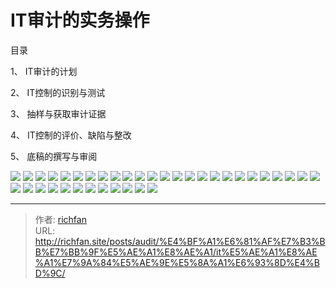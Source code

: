 # IT审计的实务操作

目录

1、 IT审计的计划

2、 IT控制的识别与测试

3、 抽样与获取审计证据

4、 IT控制的评价、缺陷与整改

5、 底稿的撰写与审阅

![](https://img.richfan.site/audit/信息系统审计/IT审计的实务操作/IT审计的实务操作_1.webp)
![](https://img.richfan.site/audit/信息系统审计/IT审计的实务操作/IT审计的实务操作_2.webp)
![](https://img.richfan.site/audit/信息系统审计/IT审计的实务操作/IT审计的实务操作_3.webp)
![](https://img.richfan.site/audit/信息系统审计/IT审计的实务操作/IT审计的实务操作_4.webp)
![](https://img.richfan.site/audit/信息系统审计/IT审计的实务操作/IT审计的实务操作_5.webp)
![](https://img.richfan.site/audit/信息系统审计/IT审计的实务操作/IT审计的实务操作_6.webp)
![](https://img.richfan.site/audit/信息系统审计/IT审计的实务操作/IT审计的实务操作_7.webp)
![](https://img.richfan.site/audit/信息系统审计/IT审计的实务操作/IT审计的实务操作_8.webp)
![](https://img.richfan.site/audit/信息系统审计/IT审计的实务操作/IT审计的实务操作_9.webp)
![](https://img.richfan.site/audit/信息系统审计/IT审计的实务操作/IT审计的实务操作_10.webp)
![](https://img.richfan.site/audit/信息系统审计/IT审计的实务操作/IT审计的实务操作_11.webp)
![](https://img.richfan.site/audit/信息系统审计/IT审计的实务操作/IT审计的实务操作_12.webp)
![](https://img.richfan.site/audit/信息系统审计/IT审计的实务操作/IT审计的实务操作_13.webp)
![](https://img.richfan.site/audit/信息系统审计/IT审计的实务操作/IT审计的实务操作_14.webp)
![](https://img.richfan.site/audit/信息系统审计/IT审计的实务操作/IT审计的实务操作_15.webp)
![](https://img.richfan.site/audit/信息系统审计/IT审计的实务操作/IT审计的实务操作_16.webp)
![](https://img.richfan.site/audit/信息系统审计/IT审计的实务操作/IT审计的实务操作_17.webp)
![](https://img.richfan.site/audit/信息系统审计/IT审计的实务操作/IT审计的实务操作_18.webp)
![](https://img.richfan.site/audit/信息系统审计/IT审计的实务操作/IT审计的实务操作_19.webp)
![](https://img.richfan.site/audit/信息系统审计/IT审计的实务操作/IT审计的实务操作_20.webp)
![](https://img.richfan.site/audit/信息系统审计/IT审计的实务操作/IT审计的实务操作_21.webp)
![](https://img.richfan.site/audit/信息系统审计/IT审计的实务操作/IT审计的实务操作_22.webp)
![](https://img.richfan.site/audit/信息系统审计/IT审计的实务操作/IT审计的实务操作_23.webp)
![](https://img.richfan.site/audit/信息系统审计/IT审计的实务操作/IT审计的实务操作_24.webp)
![](https://img.richfan.site/audit/信息系统审计/IT审计的实务操作/IT审计的实务操作_25.webp)
![](https://img.richfan.site/audit/信息系统审计/IT审计的实务操作/IT审计的实务操作_26.webp)
![](https://img.richfan.site/audit/信息系统审计/IT审计的实务操作/IT审计的实务操作_27.webp)
![](https://img.richfan.site/audit/信息系统审计/IT审计的实务操作/IT审计的实务操作_28.webp)
![](https://img.richfan.site/audit/信息系统审计/IT审计的实务操作/IT审计的实务操作_29.webp)
![](https://img.richfan.site/audit/信息系统审计/IT审计的实务操作/IT审计的实务操作_30.webp)
![](https://img.richfan.site/audit/信息系统审计/IT审计的实务操作/IT审计的实务操作_31.webp)
![](https://img.richfan.site/audit/信息系统审计/IT审计的实务操作/IT审计的实务操作_32.webp)
![](https://img.richfan.site/audit/信息系统审计/IT审计的实务操作/IT审计的实务操作_33.webp)
![](https://img.richfan.site/audit/信息系统审计/IT审计的实务操作/IT审计的实务操作_34.webp)
![](https://img.richfan.site/audit/信息系统审计/IT审计的实务操作/IT审计的实务操作_35.webp)
![](https://img.richfan.site/audit/信息系统审计/IT审计的实务操作/IT审计的实务操作_36.webp)
![](https://img.richfan.site/audit/信息系统审计/IT审计的实务操作/IT审计的实务操作_37.webp)


---

> 作者: [richfan](https://richfan.site/)  
> URL: http://richfan.site/posts/audit/%E4%BF%A1%E6%81%AF%E7%B3%BB%E7%BB%9F%E5%AE%A1%E8%AE%A1/it%E5%AE%A1%E8%AE%A1%E7%9A%84%E5%AE%9E%E5%8A%A1%E6%93%8D%E4%BD%9C/  

